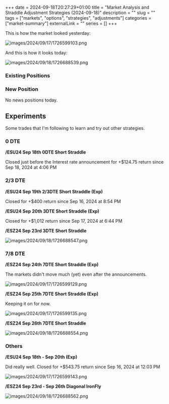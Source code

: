 +++ 
date = 2024-09-18T20:27:29+01:00
title = "Market Analysis and Straddle Adjustment Strategies (2024-09-18)"
description = ""
slug = ""
tags = ["markets", "options", "strategies", "adjustments"]
categories = ["market-summary"]
externalLink = ""
series = []
+++

This is how the market looked yesterday:

![images/2024/09/17/1726599103.png](/images/2024/09/17/1726599103.png)

And this is how it looks today:

![images/2024/09/18/1726688539.png](/images/2024/09/18/1726688539.png)

### Existing Positions

### New Position

No news positions today.

## Experiments

Some trades that I'm following to learn and try out other strategies.

### 0 DTE

**/ESU24 Sep 18th 0DTE Short Straddle**

Closed just before the Interest rate announcement for +$124.75 return since Sep 18, 2024 at 4:06 PM

### 2/3 DTE

**/ESU24 Sep 19th 2/3DTE Short Straddle (Exp)**

Closed for +$400 return since Sep 16, 2024 at 8:54 PM

**/ESU24 Sep 20th 3DTE Short Straddle (Exp)**

Closed for +$1,012 return since Sep 17, 2024 at 6:44 PM

**/ESZ24 Sep 23rd 3DTE Short Straddle**

![images/2024/09/18/1726688547.png](/images/2024/09/18/1726688547.png)

### 7/8 DTE

**/ESZ24 Sep 24th 7DTE Short Straddle (Exp)**

The markets didn't move much (yet) even after the announcements. 

![images/2024/09/17/1726599129.png](/images/2024/09/17/1726599129.png)

**/ESZ24 Sep 25th 7DTE Short Straddle (Exp)**

Keeping it on for now.

![images/2024/09/17/1726599135.png](/images/2024/09/17/1726599135.png)

**/ESZ24 Sep 26th 7DTE Short Straddle**

![images/2024/09/18/1726688554.png](/images/2024/09/18/1726688554.png)

### Others

**/ESU24 Sep 18th - Sep 20th (Exp)**

Did really well.
Closed for +$543.75 return since Sep 16, 2024 at 12:03 PM

![images/2024/09/17/1726599143.png](/images/2024/09/17/1726599143.png)

**/ESZ24 Sep 23rd - Sep 26th Diagonal IronFly**

![images/2024/09/18/1726688562.png](/images/2024/09/18/1726688562.png)
